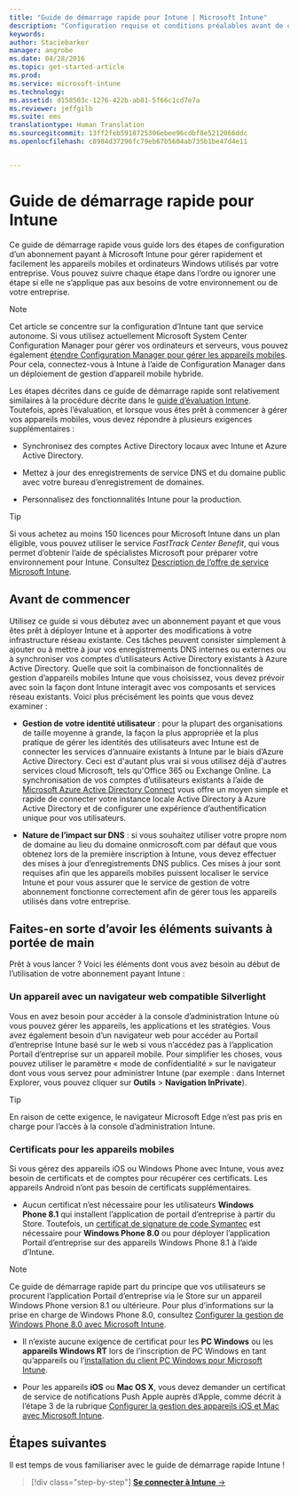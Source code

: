 ```yaml
---
title: "Guide de démarrage rapide pour Intune | Microsoft Intune"
description: "Configuration requise et conditions préalables avant de commencer à utiliser votre abonnement Intune"
keywords: 
author: Staciebarker
manager: angrobe
ms.date: 04/28/2016
ms.topic: get-started-article
ms.prod: 
ms.service: microsoft-intune
ms.technology: 
ms.assetid: d158503c-1276-422b-ab81-5f66c1cd7e7a
ms.reviewer: jeffgilb
ms.suite: ems
translationtype: Human Translation
ms.sourcegitcommit: 13ff2feb5918725306ebee96cdbf8e5212066ddc
ms.openlocfilehash: c8984d37296fc79eb67b5604ab735b1be47d4e11


---
```



# Guide de démarrage rapide pour Intune
Ce guide de démarrage rapide vous guide lors des étapes de configuration d’un abonnement payant à Microsoft Intune pour gérer rapidement et facilement les appareils mobiles et ordinateurs Windows utilisés par votre entreprise. Vous pouvez suivre chaque étape dans l’ordre ou ignorer une étape si elle ne s’applique pas aux besoins de votre environnement ou de votre entreprise.

>[!NOTE]
>Cet article se concentre sur la configuration d’Intune tant que service autonome. Si vous utilisez actuellement Microsoft System Center Configuration Manager pour gérer vos ordinateurs et serveurs, vous pouvez également [étendre Configuration Manager pour gérer les appareils mobiles](https://technet.microsoft.com/library/jj884158.aspx). Pour cela, connectez-vous à Intune à l’aide de Configuration Manager dans un déploiement de gestion d’appareil mobile hybride.

Les étapes décrites dans ce guide de démarrage rapide sont relativement similaires à la procédure décrite dans le [guide d’évaluation Intune](/intune/understand-explore/get-started-with-a-30-day-trial-of-microsoft-intune). Toutefois, après l’évaluation, et lorsque vous êtes prêt à commencer à gérer vos appareils mobiles, vous devez répondre à plusieurs exigences supplémentaires :

-   Synchronisez des comptes Active Directory locaux avec Intune et Azure Active Directory.

-   Mettez à jour des enregistrements de service DNS et du domaine public avec votre bureau d’enregistrement de domaines.

-   Personnalisez des fonctionnalités Intune pour la production.

>[!TIP]
>Si vous achetez au moins 150 licences pour Microsoft Intune dans un plan éligible, vous pouvez utiliser le service *FastTrack Center Benefit*, qui vous permet d’obtenir l’aide de spécialistes Microsoft pour préparer votre environnement pour Intune. Consultez [Description de l’offre de service Microsoft Intune](https://technet.microsoft.com/library/mt228265.aspx).


## Avant de commencer
Utilisez ce guide si vous débutez avec un abonnement payant et que vous êtes prêt à déployer Intune et à apporter des modifications à votre infrastructure réseau existante. Ces tâches peuvent consister simplement à ajouter ou à mettre à jour vos enregistrements DNS internes ou externes ou à synchroniser vos comptes d’utilisateurs Active Directory existants à Azure Active Directory. Quelle que soit la combinaison de fonctionnalités de gestion d’appareils mobiles Intune que vous choisissez, vous devez prévoir avec soin la façon dont Intune interagit avec vos composants et services réseau existants. Voici plus précisément les points que vous devez examiner :

-   **Gestion de votre identité utilisateur** : pour la plupart des organisations de taille moyenne à grande, la façon la plus appropriée et la plus pratique de gérer les identités des utilisateurs avec Intune est de connecter les services d’annuaire existants à Intune par le biais d’Azure Active Directory. Ceci est d'autant plus vrai si vous utilisez déjà d'autres services cloud Microsoft, tels qu'Office 365 ou Exchange Online. La synchronisation de vos comptes d’utilisateurs existants à l’aide de [Microsoft Azure Active Directory Connect](https://www.microsoft.com/download/details.aspx?id=47594) vous offre un moyen simple et rapide de connecter votre instance locale Active Directory à Azure Active Directory et de configurer une expérience d’authentification unique pour vos utilisateurs.

-   **Nature de l’impact sur DNS** : si vous souhaitez utiliser votre propre nom de domaine au lieu du domaine onmicrosoft.com par défaut que vous obtenez lors de la première inscription à Intune, vous devez effectuer des mises à jour d’enregistrements DNS publics. Ces mises à jour sont requises afin que les appareils mobiles puissent localiser le service Intune et pour vous assurer que le service de gestion de votre abonnement fonctionne correctement afin de gérer tous les appareils utilisés dans votre entreprise.

## Faites-en sorte d’avoir les éléments suivants à portée de main
Prêt à vous lancer ? Voici les éléments dont vous avez besoin au début de l’utilisation de votre abonnement payant Intune :

### Un appareil avec un navigateur web compatible Silverlight
Vous en avez besoin pour accéder à la console d’administration Intune où vous pouvez gérer les appareils, les applications et les stratégies. Vous avez également besoin d’un navigateur web pour accéder au Portail d’entreprise Intune basé sur le web si vous n’accédez pas à l’application Portail d’entreprise sur un appareil mobile. Pour simplifier les choses, vous pouvez utiliser le paramètre « mode de confidentialité » sur le navigateur dont vous vous servez pour administrer Intune (par exemple : dans Internet Explorer, vous pouvez cliquer sur **Outils** &gt; **Navigation InPrivate**).

>[!TIP]
>En raison de cette exigence, le navigateur Microsoft Edge n’est pas pris en charge pour l’accès à la console d’administration Intune.


### Certificats pour les appareils mobiles
Si vous gérez des appareils iOS ou Windows Phone avec Intune, vous avez besoin de certificats et de comptes pour récupérer ces certificats. Les appareils Android n’ont pas besoin de certificats supplémentaires.

- Aucun certificat n’est nécessaire pour les utilisateurs **Windows Phone 8.1** qui installent l’application de portail d’entreprise à partir du Store. Toutefois, un [certificat de signature de code Symantec](https://products.websecurity.symantec.com/orders/enrollment/microsoftCert.do) est nécessaire pour **Windows Phone 8.0** ou pour déployer l’application Portail d’entreprise sur des appareils Windows Phone 8.1 à l’aide d’Intune.

>[!NOTE]
>Ce guide de démarrage rapide part du principe que vos utilisateurs se procurent l’application Portail d’entreprise via le Store sur un appareil Windows Phone version 8.1 ou ultérieure. Pour plus d’informations sur la prise en charge de Windows Phone 8.0, consultez [Configurer la gestion de Windows Phone 8.0 avec Microsoft Intune](/Intune/deploy-use/set-up-windows-phone-8.0-management-with-microsoft-intune).

- Il n’existe aucune exigence de certificat pour les **PC Windows** ou les **appareils Windows RT** lors de l’inscription de PC Windows en tant qu’appareils ou l’[installation du client PC Windows pour Microsoft Intune](/intune/deploy-use/install-the-windows-pc-client-with-microsoft-intune).

- Pour les appareils **iOS** ou **Mac OS X**, vous devez demander un certificat de service de notifications Push Apple auprès d’Apple, comme décrit à l’étape 3 de la rubrique [Configurer la gestion des appareils iOS et Mac avec Microsoft Intune](/intune/deploy-use/set-up-ios-and-mac-management-with-microsoft-intune).

## Étapes suivantes
Il est temps de vous familiariser avec le guide de démarrage rapide Intune !

>[!div class="step-by-step"]
[**Se connecter à Intune** &rarr;](start-with-a-paid-subscription-to-microsoft-intune-step-1.md)



<!--HONumber=Aug16_HO2-->


